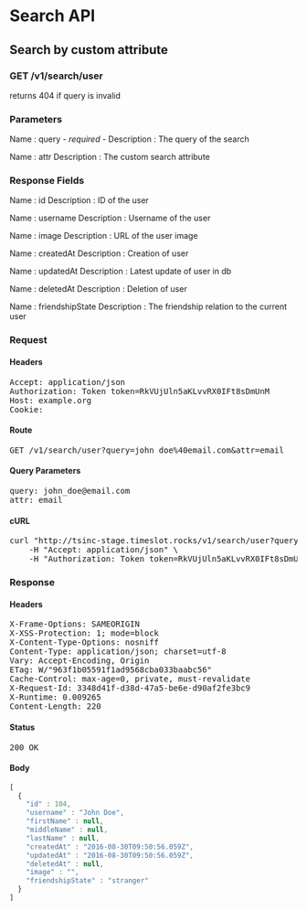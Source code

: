 # Search API

## Search by custom attribute

### GET /v1/search/user

returns 404 if query is invalid



### Parameters

Name : query *- required -*
Description : The query of the search

Name : attr
Description : The custom search attribute


### Response Fields

Name : id
Description : ID of the user

Name : username
Description : Username of the user

Name : image
Description : URL of the user image

Name : createdAt
Description : Creation of user

Name : updatedAt
Description : Latest update of user in db

Name : deletedAt
Description : Deletion of user

Name : friendshipState
Description : The friendship relation to the current user

### Request

#### Headers

<pre>Accept: application/json
Authorization: Token token=RkVUjUln5aKLvvRX0IFt8sDmUnM
Host: example.org
Cookie: </pre>

#### Route

<pre>GET /v1/search/user?query=john_doe%40email.com&amp;attr=email</pre>

#### Query Parameters

<pre>query: john_doe@email.com
attr: email</pre>

#### cURL

<pre class="request">curl &quot;http://tsinc-stage.timeslot.rocks/v1/search/user?query=john_doe%40email.com&amp;attr=email&quot; -X GET \
	-H &quot;Accept: application/json&quot; \
	-H &quot;Authorization: Token token=RkVUjUln5aKLvvRX0IFt8sDmUnM&quot;</pre>

### Response

#### Headers

<pre>X-Frame-Options: SAMEORIGIN
X-XSS-Protection: 1; mode=block
X-Content-Type-Options: nosniff
Content-Type: application/json; charset=utf-8
Vary: Accept-Encoding, Origin
ETag: W/&quot;963f1b05591f1ad9568cba033baabc56&quot;
Cache-Control: max-age=0, private, must-revalidate
X-Request-Id: 3348d41f-d38d-47a5-be6e-d90af2fe3bc9
X-Runtime: 0.009265
Content-Length: 220</pre>

#### Status

<pre>200 OK</pre>

#### Body

```javascript
[
  {
    "id" : 104,
    "username" : "John Doe",
    "firstName" : null,
    "middleName" : null,
    "lastName" : null,
    "createdAt" : "2016-08-30T09:50:56.059Z",
    "updatedAt" : "2016-08-30T09:50:56.059Z",
    "deletedAt" : null,
    "image" : "",
    "friendshipState" : "stranger"
  }
]
```
